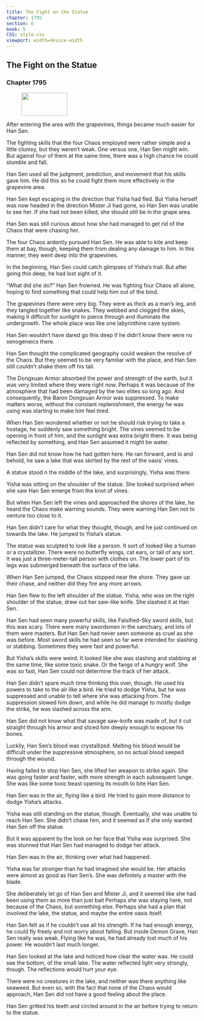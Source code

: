 ```yaml
---
title: The Fight on the Statue
chapter: 1795
section: 6
book: 5
CSS: style.css
viewport: width=device-width
---
```


## The Fight on the Statue

### Chapter 1795

<figure>
	<img src="../Images/gem.gif" alt="" id="gem" width="120" height="60" />
</figure>

After entering the area with the grapevines, things became much easier for Han Sen.

The fighting skills that the four Chaos employed were rather simple and a little clumsy, but they weren’t weak. One versus one, Han Sen might win. But against four of them at the same time, there was a high chance he could stumble and fall.

Han Sen used all the judgment, prediction, and movement that his skills gave him. He did this so he could fight them more effectively in the grapevine area.

Han Sen kept escaping in the direction that Yisha had fled. But Yisha herself was now headed in the direction Mister Ji had gone, so Han Sen was unable to see her. If she had not been killed, she should still be in the grape area.

Han Sen was still curious about how she had managed to get rid of the Chaos that were chasing her.

The four Chaos ardently pursued Han Sen. He was able to kite and keep them at bay, though, keeping them from dealing any damage to him. In this manner, they went deep into the grapevines.

In the beginning, Han Sen could catch glimpses of Yisha’s trail. But after going this deep, he had lost sight of it.

“What did she do?” Han Sen frowned. He was fighting four Chaos all alone, hoping to find something that could help him out of the bind.

The grapevines there were very big. They were as thick as a man’s leg, and they tangled together like snakes. They webbed and clogged the skies, making it difficult for sunlight to pierce through and illuminate the undergrowth. The whole place was like one labyrinthine cave system.

Han Sen wouldn’t have dared go this deep if he didn’t know there were no xenogeneics there.

Han Sen thought the complicated geography could weaken the resolve of the Chaos. But they seemed to be very familiar with the place, and Han Sen still couldn’t shake them off his tail.

The Dongxuan Armor absorbed the power and strength of the earth, but it was very limited where they were right now. Perhaps it was because of the atmosphere that had been damaged by the two elites so long ago. And consequently, the Baron Dongxuan Armor was suppressed. To make matters worse, without the constant replenishment, the energy he was using was starting to make him feel tired.

When Han Sen wondered whether or not he should risk trying to take a hostage, he suddenly saw something bright. The vines seemed to be opening in front of him, and the sunlight was extra bright there. It was being reflected by something, and Han Sen assumed it might be water.

Han Sen did not know how he had gotten here. He ran forward, and lo and behold, he saw a lake that was skirted by the rest of the oasis’ vines.

A statue stood n the middle of the lake, and surprisingly, Yisha was there.

Yisha was sitting on the shoulder of the statue. She looked surprised when she saw Han Sen emerge from the knot of vines.

But when Han Sen left the vines and approached the shores of the lake, he heard the Chaos make warning sounds. They were warning Han Sen not to venture too close to it.

Han Sen didn’t care for what they thought, though, and he just continued on towards the lake. He jumped to Yisha’s statue.

The statue was sculpted to look like a person. It sort of looked like a human or a crystallizer. There were no butterfly wings, cat ears, or tail of any sort. It was just a three-meter-tall person with clothes on. The lower part of its legs was submerged beneath the surface of the lake.

When Han Sen jumped, the Chaos stopped near the shore. They gave up their chase, and neither did they fire any more arrows.

Han Sen flew to the left shoulder of the statue. Yisha, who was on the right shoulder of the statue, drew out her saw-like knife. She slashed it at Han Sen.

Han Sen had seen many powerful skills, like Falsified-Sky sword skills, but this was scary. There were many swordsmen in the sanctuary, and lots of them were masters. But Han Sen had never seen someone as cruel as she was before. Most sword skills he had seen so far were intended for slashing or stabbing. Sometimes they were fast and powerful.

But Yisha’s skills were weird. It looked like she was slashing and stabbing at the same time, like some toxic snake. Or the fangs of a hungry wolf. She was so fast, Han Sen could not determine the track of her attack.

Han Sen didn’t spare much time thinking this over, though. He used his powers to take to the air like a bird. He tried to dodge Yisha, but he was suppressed and unable to tell where she was attacking from. The suppression slowed him down, and while he did manage to mostly dodge the strike, he was slashed across the arm.

Han Sen did not know what that savage saw-knife was made of, but it cut straight through his armor and sliced him deeply enough to expose his bones.

Luckily, Han Sen’s blood was crystallized. Melting his blood would be difficult under the suppressive atmosphere, so no actual blood seeped through the wound.

Having failed to stop Han Sen, she lifted her weapon to strike again. She was going faster and faster, with more strength in each subsequent lunge. She was like some toxic beast opening its mouth to bite Han Sen.

Han Sen was in the air, flying like a bird. He tried to gain more distance to dodge Yisha’s attacks.

Yisha was still standing on the statue, though. Eventually, she was unable to reach Han Sen. She didn’t chase him, and it seemed as if she only wanted Han Sen off the statue.

But it was apparent by the look on her face that Yisha was surprised. She was stunned that Han Sen had managed to dodge her attack.

Han Sen was in the air, thinking over what had happened.

Yisha was far stronger than he had imagined she would be. Her attacks were almost as good as Han Sen’s. She was definitely a master with the blade.

She deliberately let go of Han Sen and Mister Ji, and it seemed like she had been using them as more than just bait Perhaps she was staying here, not because of the Chaos, but something else. Perhaps she had a plan that involved the lake, the statue, and maybe the entire oasis itself.

Han Sen felt as if he couldn’t use all his strength. If he had enough energy, he could fly freely and not worry about falling. But inside Demon Grave, Han Sen really was weak. Flying like he was, he had already lost much of his power. He wouldn’t last much longer.

Han Sen looked at the lake and noticed how clear the water was. He could see the bottom, of the small lake. The water reflected light very strongly, though. The reflections would hurt your eye.

There were no creatures in the lake, and neither was there anything like seaweed. But even so, with the fact that none of the Chaos would approach, Han Sen did not have a good feeling about the place.

Han Sen gritted his teeth and circled around in the air before trying to return to the statue.